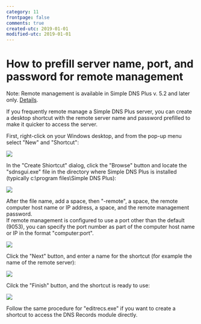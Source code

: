 ```yaml
---
category: 11
frontpage: false
comments: true
created-utc: 2019-01-01
modified-utc: 2019-01-01
---
```

# How to prefill server name, port, and password for remote management

Note: Remote management is available in Simple DNS Plus v. 5.2 and later only. [Details](https://simpledns.plus/news/5).

If you frequently remote manage a Simple DNS Plus server, you can create a desktop shortcut with the remote server name and password prefilled to make it quicker to access the server.

First, right-click on your Windows desktop, and from the pop-up menu select "New" and "Shortcut":

![](img/70/1.png)

In the "Create Shiortcut" dialog, click the "Browse" button and locate the "sdnsgui.exe" file in the directory where Simple DNS Plus is installed (typically c:\program files\Simple DNS Plus):

![](img/70/2.png)

After the file name, add a space, then "-remote", a space, the remote computer host name or IP address, a space, and the remote management password.  
If remote management is configured to use a port other than the default (9053), you can specify the port number as part of the computer host name or IP in the format "computer:port".

![](img/70/3.png)

Click the "Next" button, and enter a name for the shortcut (for example the name of the remote server):

![](img/70/4.png)

Cilck the "Finish" button, and the shortcut is ready to use:

![](img/70/5.png)

Follow the same procedure for "editrecs.exe" if you want to create a shortcut to access the DNS Records module directly.

